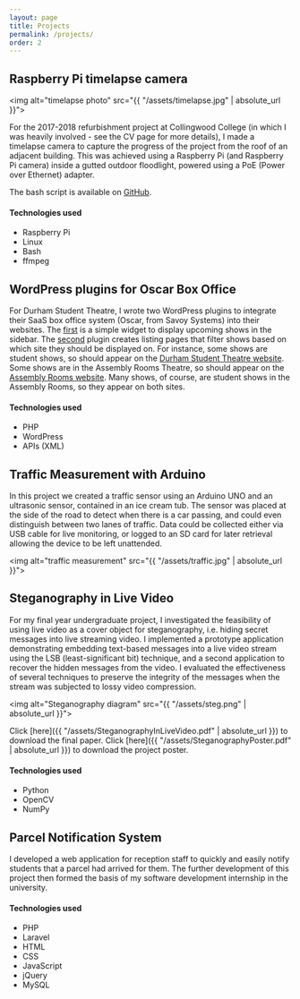 ```yaml
---
layout: page
title: Projects
permalink: /projects/
order: 2
---
```


## Raspberry Pi timelapse camera

<img alt="timelapse photo" src="{{ "/assets/timelapse.jpg" | absolute_url }}">

For the 2017-2018 refurbishment project at Collingwood College (in which I was heavily involved - see the CV page for more details), I made a timelapse camera to capture the progress of the project from the roof of an adjacent building. This was achieved using a Raspberry Pi (and Raspberry Pi camera) inside a gutted outdoor floodlight, powered using a PoE (Power over Ethernet) adapter.

The bash script is available on [GitHub](https://github.com/browningjp/timelapse).

#### Technologies used

* Raspberry Pi
* Linux
* Bash
* ffmpeg

## WordPress plugins for Oscar Box Office

For Durham Student Theatre, I wrote two WordPress plugins to integrate their SaaS box office system (Oscar, from Savoy Systems) into their websites. The [first](https://github.com/browningjp/Oscar_WP_Widget) is a simple widget to display upcoming shows in the sidebar. The [second](https://github.com/browningjp/oscar_listings_shortcodes) plugin creates listing pages that filter shows based on which site they should be displayed on. For instance, some shows are student shows, so should appear on the [Durham Student Theatre website](https://www.durhamstudenttheatre.org). Some shows are in the Assembly Rooms Theatre, so should appear on the [Assembly Rooms website](https://www.theassemblyroomstheatre.org). Many shows, of course, are student shows in the Assembly Rooms, so they appear on both sites.

#### Technologies used

* PHP
* WordPress
* APIs (XML)

## Traffic Measurement with Arduino

In this project we created a traffic sensor using an Arduino UNO and an ultrasonic sensor, contained in an ice cream tub. The sensor was placed at the side of the road to detect when there is a car passing, and could even distinguish between two lanes of traffic. Data could be collected either via USB cable for live monitoring, or logged to an SD card for later retrieval allowing the device to be left unattended.

<img alt="traffic measurement" src="{{ "/assets/traffic.jpg" | absolute_url }}">

## Steganography in Live Video

For my final year undergraduate project, I investigated the feasibility of using live video as a cover object for steganography, i.e. hiding secret messages into live streaming video. I implemented a prototype application demonstrating embedding text-based messages into a live video stream using the LSB (least-significant bit) technique, and a second application to recover the hidden messages from the video. I evaluated the effectiveness of several techniques to preserve the integrity of the messages when the stream was subjected to lossy video compression.

<img alt="Steganography diagram" src="{{ "/assets/steg.png" | absolute_url }}">

Click [here]({{ "/assets/SteganographyInLiveVideo.pdf" | absolute_url }}) to download the final paper.
Click [here]({{ "/assets/SteganographyPoster.pdf" | absolute_url }}) to download the project poster.

#### Technologies used

* Python
* OpenCV
* NumPy

## Parcel Notification System

I developed a web application for reception staff to quickly and easily notify students that a parcel had arrived for them. The further development of this project then formed the basis of my software development internship in the university.

#### Technologies used

* PHP
* Laravel
* HTML
* CSS
* JavaScript
* jQuery
* MySQL


